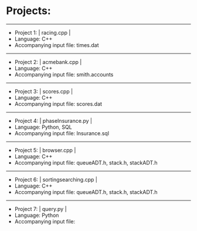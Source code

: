# Projects:
____
* Project 1: | racing.cpp |
* Language: C++ 
* Accompanying input file: times.dat
____
* Project 2: | acmebank.cpp | 
* Language: C++ 
* Accompanying input file: smith.accounts
____
* Project 3: | scores.cpp | 
* Language: C++ 
* Accompanying input file: scores.dat
____
* Project 4: | phaseInsurance.py | 
* Language: Python, SQL 
* Accompanying input file: Insurance.sql
____
* Project 5: | browser.cpp | 
* Language: C++ 
* Accompanying input file: queueADT.h, stack.h, stackADT.h
____
* Project 6: | sortingsearching.cpp | 
* Language: C++ 
* Accompanying input file: queueADT.h, stack.h, stackADT.h
____
* Project 7: | query.py | 
* Language: Python
* Accompanying input file:


